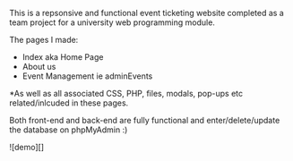 This is a repsonsive and functional event ticketing website completed as a team project for a university web programming module. 

The pages I made: 

 - Index aka Home Page
 - About us
 - Event Management ie adminEvents

*As well as all associated CSS, PHP, files, modals, pop-ups etc related/inlcuded in these pages. 

Both front-end and back-end are fully functional and enter/delete/update the database on phpMyAdmin :)

![demo][]
